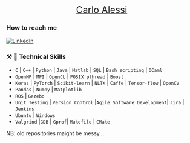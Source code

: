 <p align="center">
  <a href="https://www.linkedin.com/in/carlo-alessi/">
    <font size="+2">Carlo Alessi</font>
  </a>
</p>

<h3>How to reach me</h3>
<p>
<a href="https://www.linkedin.com/in/carlo-alessi/" target="_blank"><img alt="LinkedIn" src="https://img.shields.io/badge/linkedin-%230077B5.svg?&style=for-the-badge&logo=linkedin&logoColor=white" /></a> 
</p>


### :hammer_and_pick: :wrench: Technical Skills
- `C` | `C++` | `Python` | `Java` | `Matlab` | `SQL` | `Bash scripting` | `OCaml`
- `OpenMP` | `MPI` | `OpenCL` | `POSIX pthread` | `Boost` 
- `Keras` | `PyTorch` | `Scikit-learn` | `NLTK` | `Caffe` | `Tensor-flow` | `OpenCV`
- `Pandas` | `Numpy` | `Matplotlib`
- `ROS` | `Gazebo`
- `Unit Testing` | `Version Control` |`Agile Software Development`| `Jira` | `Jenkins`
- `Ubuntu` | `Windows`
- `Valgrind` |`GDB` | `Gprof`| `Makefile` | `CMake`


NB: old repositories maight be messy...
